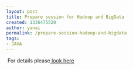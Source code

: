 ```yaml
---
layout: post
title: Prepare session for Hadoop and BigData
created: 1336475520
author: yanai
permalink: /prepare-session-hadoop-and-bigdata
tags:
- JAVA
---
```

<p>&nbsp;For details please<a href="http://www.tikalk.com/events/sessions/hadoop-and-bigdata-session"> look here</a></p>
